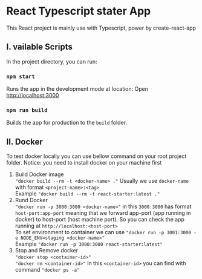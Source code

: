 # React Typescript stater App

This React project is mainly use with Typescript, power by create-react-app

## I. vailable Scripts

In the project directory, you can run:

### `npm start`

Runs the app in the development mode at location: Open [http://localhost:3000](http://localhost:3000)

### `npm run build`

Builds the app for production to the `build` folder.

## II. Docker

To test docker locally you can use bellow command on your root project folder.
Notice: you need to install docker on your machine first

1. Build Docker image  
   `"docker build --rm -t <docker-name> ."` Usually we use `docker-name` with format `<project-name>:<tag>`  
   Example `"docker build --rm -t react-starter:latest ."`
2. Rund Docker  
   `"docker run -p 3000:3000 <docker-name>"` in this `3000:3000` has format `host-port:app-port` meaning that we forward app-port (app running in docker) to host-port (host machine port). So you can check the app running at `http://localhost:<host-port>`  
   To set environment to container we can use `"docker run -p 3001:3000 -e NODE_ENV=staging <docker-name>"`  
   Example `"docker run -p 3000:3000 react-starter:latest"`
3. Stop and Remove docker  
   `"docker stop <container-id>"`  
   `"docker rm <container-id>"`
   In this `<container-id>` you can find with command `"docker ps -a"`
